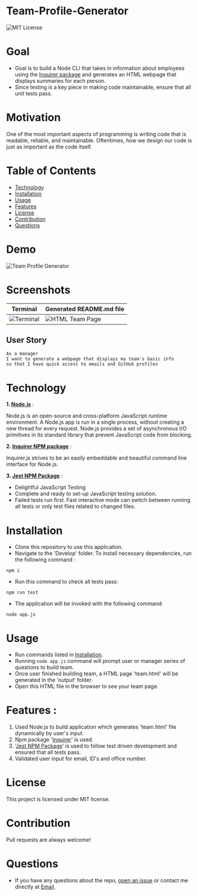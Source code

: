 # Team-Profile-Generator

![MIT License](https://img.shields.io/badge/license-MIT-green)

# Goal

* Goal is to build a Node CLI that takes in information about employees using the [Inquirer package](https://www.npmjs.com/package/inquirer) and generates an HTML webpage that displays summaries for each person.
* Since testing is a key piece in making code maintainable, ensure that all unit tests pass.


# Motivation

One of the most important aspects of programming is writing code that is readable, reliable, and maintainable. Oftentimes, *how* we design our code is just as important as the code itself.

# Table of Contents
* [Technology](#technology)
* [Installation](#installation)
* [Usage](#usage)
* [Features](#features)
* [License](#license)
* [Contribution](#contribution)
* [Questions](#questions)

# Demo
![Team Profile Generator](images/ReadmeGenerator.gif)
# Screenshots

|Terminal|Generated README.md file
|--|--
|![Terminal](images/readme-terminal.png)|![HTML Team Page](images/preview.png)

## User Story

```
As a manager
I want to generate a webpage that displays my team's basic info
so that I have quick access to emails and GitHub profiles
```

# Technology

**1. [Node.js](https://nodejs.org/en/)** : 

Node.js is an open-source and cross-platform JavaScript runtime environment. A Node.js app is run in a single process, without creating a new thread for every request. Node.js provides a set of asynchronous I/O primitives in its standard library that prevent JavaScript code from blocking.

**2. [Inquirer NPM package](https://www.npmjs.com/package/inquirer)** :

Inquirer.js strives to be an easily embeddable and beautiful command line interface for Node.js. 

**3. [Jest NPM Package](https://www.npmjs.com/package/jest)** : 

* Delightful JavaScript Testing
* Complete and ready to set-up JavaScript testing solution.
* Failed tests run first. Fast interactive mode can switch between running all tests or only test files related to changed files.

# Installation 

* Clone this repository to use this application.
* Navigate to the 'Develop' folder. To install necessary dependencies, run the following command :

```
npm i
```

* Run this command to check all tests pass:

```
npm run test
```

* The application will be invoked with the following command:

```
node app.js
```

# Usage

* Run  commands listed in [Installation](#installation).
* Running `node app.js` command will prompt user or manager series of questions to build team.
* Once user finished building team, a HTML page 'team.html' will be generated in the 'output' folder.
* Open this HTML file in the browser to see your team page.

# Features : 

1. Used Node.js to build application which generates 'team.html' file dynamically by user's input.
2. Npm package '[Inquirer](https://www.npmjs.com/package/inquirer)' is used.
3. '[Jest NPM Package](https://www.npmjs.com/package/jest)' is used to follow test driven development and ensured that all tests pass.
4. Validated user input for email, ID's and office number.

# License

This project is licensed under MIT license.

# Contribution

Pull requests are always welcome!

# Questions
* If you have any questions about the repo, 
[open an issue](https://github.com/GauriKhandke/Team-Profile-Generator/issues) 
or contact me directly at [Email](mailto:khandkegauri@gmail.com). 
